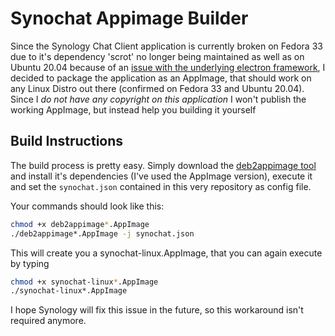# Synochat Appimage Builder

Since the Synology Chat Client application is currently broken on Fedora 33 due to it's dependency 'scrot' no longer being maintained as well as on Ubuntu 20.04 because of an [issue with the underlying electron framework](https://github.com/electron/electron/issues/20348), I decided to package the application as an AppImage, that should work on any Linux Distro out there (confirmed on Fedora 33 and Ubuntu 20.04). Since I *do not have any copyright on this application* I won't publish the working AppImage, but instead help you building it yourself

## Build Instructions

The build process is pretty easy. Simply download the [deb2appimage tool](https://github.com/simoniz0r/deb2appimage) and install it's dependencies \(I've used the AppImage version\), execute it and set the `synochat.json` contained in this very repository as config file.

Your commands should look like this:

```bash
chmod +x deb2appimage*.AppImage
./deb2appimage*.AppImage -j synochat.json
```

This will create you a synochat-linux.AppImage, that you can again execute by typing

```bash
chmod +x synochat-linux*.AppImage
./synochat-linux*.AppImage
```

I hope Synology will fix this issue in the future, so this workaround isn't required anymore.
